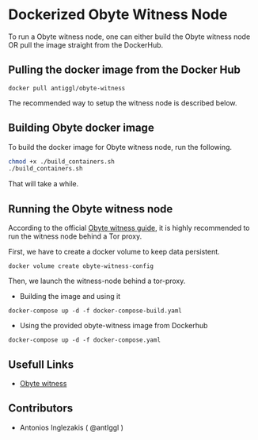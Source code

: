 # Dockerized Obyte Witness Node

To run a Obyte witness node, one can either build the Obyte witness node OR pull the image straight from the DockerHub.
## Pulling the docker image from the Docker Hub
```
docker pull antiggl/obyte-witness
```
The recommended way to setup the witness node is described below.

## Building Obyte docker image
To build the docker image for Obyte witness node, run the following.

```bash
chmod +x ./build_containers.sh
./build_containers.sh
```
That will take a while.

## Running the Obyte witness node
According to the official [Obyte witness guide](https://github.com/byteball/obyte-witness), it is highly recommended to run the witness node behind a Tor proxy.

First, we have to create a docker volume to keep data persistent.

```
docker volume create obyte-witness-config
```
Then, we launch the witness-node behind a tor-proxy.
* Building the image and using it
```
docker-compose up -d -f docker-compose-build.yaml
```

* Using the provided obyte-witness image from Dockerhub
```
docker-compose up -d -f docker-compose.yaml
```


## Usefull Links
* [Obyte witness](https://github.com/byteball/obyte-witness)

## Contributors
* Antonios Inglezakis ( @antIggl )

